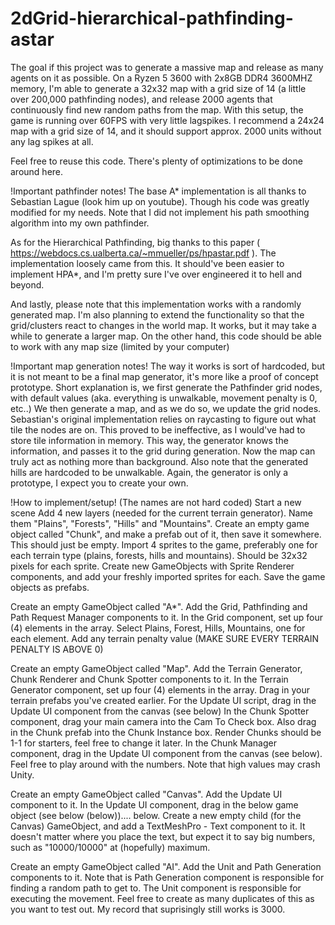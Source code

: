 # 2dGrid-hierarchical-pathfinding-astar

The goal if this project was to generate a massive map and release as many agents on it as possible.
On a Ryzen 5 3600 with 2x8GB DDR4 3600MHZ memory, I'm able to generate a 32x32 map with a grid size of 14 (a little over 200,000 pathfinding nodes), and release 2000 agents that continuously find new random paths from the map. With this setup, the game is running over 60FPS with very little lagspikes.
I recommend a 24x24 map with a grid size of 14, and it should support approx. 2000 units without any lag spikes at all.

Feel free to reuse this code. There's plenty of optimizations to be done around here.

!Important pathfinder notes!
The base A* implementation is all thanks to Sebastian Lague (look him up on youtube). Though his code was greatly modified for my needs.
Note that I did not implement his path smoothing algorithm into my own pathfinder.

As for the Hierarchical Pathfinding, big thanks to this paper ( https://webdocs.cs.ualberta.ca/~mmueller/ps/hpastar.pdf ). The implementation loosely came from this.
It should've been easier to implement HPA*, and I'm pretty sure I've over engineered it to hell and beyond.

And lastly, please note that this implementation works with a randomly generated map. I'm also planning to extend the functionality so that the grid/clusters react to changes in the world map.
It works, but it may take a while to generate a larger map. On the other hand, this code should be able to work with any map size (limited by your computer)

!Important map generation notes!
The way it works is sort of hardcoded, but it is not meant to be a final map generator, it's more like a proof of concept prototype.
Short explanation is, we first generate the Pathfinder grid nodes, with default values (aka. everything is unwalkable, movement penalty is 0, etc..)
We then generate a map, and as we do so, we update the grid nodes. Sebastian's original implementation relies on raycasting to figure out what tile the nodes are on.
This proved to be ineffective, as I would've had to store tile information in memory. This way, the generator knows the information, and passes it to the grid during generation. Now the map can truly act as nothing more than background.
Also note that the generated hills are hardcoded to be unwalkable. Again, the generator is only a prototype, I expect you to create your own.

!How to implement/setup!
(The names are not hard coded)
Start a new scene
Add 4 new layers (needed for the current terrain generator). Name them "Plains", "Forests", "Hills" and "Mountains".
Create an empty game object called "Chunk", and make a prefab out of it, then save it somewhere. This should just be empty.
Import 4 sprites to the game, preferably one for each terrain type (plains, forests, hills and mountains). Should be 32x32 pixels for each sprite. Create new GameObjects with Sprite Renderer components, and add your freshly imported sprites for each. Save the game objects as prefabs.

Create an empty GameObject called "A*". Add the Grid, Pathfinding and Path Request Manager components to it.
In the Grid component, set up four (4) elements in the array. Select Plains, Forest, Hills, Mountains, one for each element. Add any terrain penalty value (MAKE SURE EVERY TERRAIN PENALTY IS ABOVE 0)

Create an empty GameObject called "Map". Add the Terrain Generator, Chunk Renderer and Chunk Spotter components to it.
In the Terrain Generator component, set up four (4) elements in the array. Drag in your terrain prefabs you've created earlier. For the Update UI script, drag in the Update UI component from the canvas (see below)
In the Chunk Spotter component, drag your main camera into the Cam To Check box. Also drag in the Chunk prefab into the Chunk Instance box. Render Chunks should be 1-1 for starters, feel free to change it later.
In the Chunk Manager component, drag in the Update UI component from the canvas (see below).
Feel free to play around with the numbers. Note that high values may crash Unity.

Create an empty GameObject called "Canvas". Add the Update UI component to it.
In the Update UI component, drag in the below game object (see below (below)).... below.
Create a new empty child (for the Canvas) GameObject, and add a TextMeshPro - Text component to it. It doesn't matter where you place the text, but expect it to say big numbers, such as "10000/10000" at (hopefully) maximum.

Create an empty GameObject called "AI".
Add the Unit and Path Generation components to it.
Note that is Path Generation component is responsible for finding a random path to get to. The Unit component is responsible for executing the movement.
Feel free to create as many duplicates of this as you want to test out. My record that suprisingly still works is 3000.
